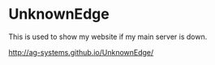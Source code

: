 # UnknownEdge

This is used to show my website if my main server is down.

http://ag-systems.github.io/UnknownEdge/
